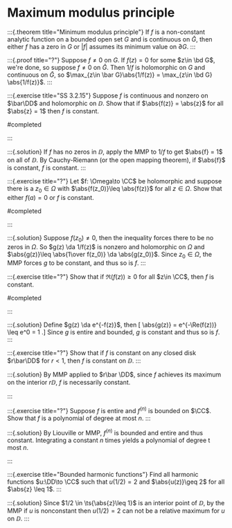 # Maximum modulus principle

:::{.theorem title="Minimum modulus principle"}
If $f$ is a non-constant analytic function on a bounded open set $G$ and is continuous on $\bar{G}$, then either $f$ has a zero in $G$ or $|f|$ assumes its minimum value on $\partial G$.
:::

:::{.proof title="?"}
Suppose $f\neq 0$ on $G$.
If $f(z) = 0$ for some $z\in \bd G$, we're done, so suppose $f\neq 0$ on $\bar G$.
Then $1/f$ is holomorphic on $G$ and continuous on $\bar G$, so $\max_{z\in \bar G}\abs{1/f(z)} = \max_{z\in \bd G} \abs{1/f(z)}$.
:::

:::{.exercise title="SS 3.2.15"}
Suppose $f$ is continuous and nonzero on $\bar\DD$ and holomorphic on $\DD$.
Show that if $\abs{f(z)} = \abs{z}$ for all $\abs{z} = 1$ then $f$ is constant.

#completed

:::

:::{.solution}
If $f$ has no zeros in $\DD$, apply the MMP to $1/f$ to get $\abs{f} = 1$ on all of $\DD$.
By Cauchy-Riemann (or the open mapping theorem), if $\abs{f}$ is constant, $f$ is constant.
:::

:::{.exercise title="?"}
Let $f: \Omega\to \CC$ be holomorphic and suppose there is a $z_0 \in \Omega$ with $\abs{f(z_0)}\leq \abs{f(z)}$ for all $z\in \Omega$.
Show that either $f(a) = 0$ or $f$ is constant.

#completed 

:::

:::{.solution}
Suppose $f(z_0)\neq 0$, then the inequality forces there to be no zeros in $\Omega$.
So $g(z) \da 1/f(z)$ is nonzero and holomorphic on $\Omega$ and $\abs{g(z)}\leq \abs{1\over f(z_0)} \da \abs{g(z_0)}$.
Since $z_0\in \Omega$, the MMP forces $g$ to be constant, and thus so is $f$.
:::

:::{.exercise title="?"}
Show that if $\Re(f(z)) \geq 0$ for all $z\in \CC$, then $f$ is constant.

#completed

:::

:::{.solution}
Define $g(z) \da e^{-f(z)}$, then
\[
\abs{g(z)} = e^{-\Re(f(z))} \leq e^0 = 1
.\]
Since $g$ is entire and bounded, $g$ is constant and thus so is $f$.
:::

:::{.exercise title="?"}
Show that if $f$ is constant on any closed disk $r\bar\DD$ for $r<1$, then $f$ is constant on $\DD$.
:::

:::{.solution}
By MMP applied to $r\bar \DD$, since $f$ achieves its maximum on the interior $r\DD$, $f$ is necessarily constant.

:::

:::{.exercise title="?"}
Suppose $f$ is entire and $f^{(n)}$ is bounded on $\CC$.
Show that $f$ is a polynomial of degree at most $n$.
:::

:::{.solution}
By Liouville or MMP, $f^{(n)}$ is bounded and entire and thus constant.
Integrating a constant $n$ times yields a polynomial of degree t most $n$.

:::

:::{.exercise title="Bounded harmonic functions"}
Find all harmonic functions $u:\DD\to \CC$ such that $u(1/2) = 2$ and $\abs{u(z)}\geq 2$ for all $\abs{z} \leq 1$.
:::

:::{.solution}
Since $1/2 \in \ts{\abs{z}\leq 1}$ is an interior point of $\DD$, by the MMP if $u$ is nonconstant then $u(1/2) = 2$ can not be a relative maximum for $u$ on $\DD$.
:::


